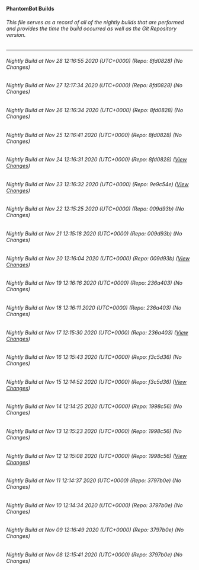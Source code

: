 **PhantomBot Builds**

###### This file serves as a record of all of the nightly builds that are performed and provides the time the build occurred as well as the Git Repository version.
-------------------------------------------------------------------------------------------------------------
###### Nightly Build at Nov 28 12:16:55 2020 (UTC+0000) (Repo: 8fd0828) (No Changes)
###### Nightly Build at Nov 27 12:17:34 2020 (UTC+0000) (Repo: 8fd0828) (No Changes)
###### Nightly Build at Nov 26 12:16:34 2020 (UTC+0000) (Repo: 8fd0828) (No Changes)
###### Nightly Build at Nov 25 12:16:41 2020 (UTC+0000) (Repo: 8fd0828) (No Changes)
###### Nightly Build at Nov 24 12:16:31 2020 (UTC+0000) (Repo: 8fd0828) ([View Changes](https://github.com/PhantomBot/PhantomBot/compare/9e9c54e...8fd0828))
###### Nightly Build at Nov 23 12:16:32 2020 (UTC+0000) (Repo: 9e9c54e) ([View Changes](https://github.com/PhantomBot/PhantomBot/compare/009d93b...9e9c54e))
###### Nightly Build at Nov 22 12:15:25 2020 (UTC+0000) (Repo: 009d93b) (No Changes)
###### Nightly Build at Nov 21 12:15:18 2020 (UTC+0000) (Repo: 009d93b) (No Changes)
###### Nightly Build at Nov 20 12:16:04 2020 (UTC+0000) (Repo: 009d93b) ([View Changes](https://github.com/PhantomBot/PhantomBot/compare/236a403...009d93b))
###### Nightly Build at Nov 19 12:16:16 2020 (UTC+0000) (Repo: 236a403) (No Changes)
###### Nightly Build at Nov 18 12:16:11 2020 (UTC+0000) (Repo: 236a403) (No Changes)
###### Nightly Build at Nov 17 12:15:30 2020 (UTC+0000) (Repo: 236a403) ([View Changes](https://github.com/PhantomBot/PhantomBot/compare/f3c5d36...236a403))
###### Nightly Build at Nov 16 12:15:43 2020 (UTC+0000) (Repo: f3c5d36) (No Changes)
###### Nightly Build at Nov 15 12:14:52 2020 (UTC+0000) (Repo: f3c5d36) ([View Changes](https://github.com/PhantomBot/PhantomBot/compare/1998c56...f3c5d36))
###### Nightly Build at Nov 14 12:14:25 2020 (UTC+0000) (Repo: 1998c56) (No Changes)
###### Nightly Build at Nov 13 12:15:23 2020 (UTC+0000) (Repo: 1998c56) (No Changes)
###### Nightly Build at Nov 12 12:15:08 2020 (UTC+0000) (Repo: 1998c56) ([View Changes](https://github.com/PhantomBot/PhantomBot/compare/3797b0e...1998c56))
###### Nightly Build at Nov 11 12:14:37 2020 (UTC+0000) (Repo: 3797b0e) (No Changes)
###### Nightly Build at Nov 10 12:14:34 2020 (UTC+0000) (Repo: 3797b0e) (No Changes)
###### Nightly Build at Nov 09 12:16:49 2020 (UTC+0000) (Repo: 3797b0e) (No Changes)
###### Nightly Build at Nov 08 12:15:41 2020 (UTC+0000) (Repo: 3797b0e) (No Changes)
